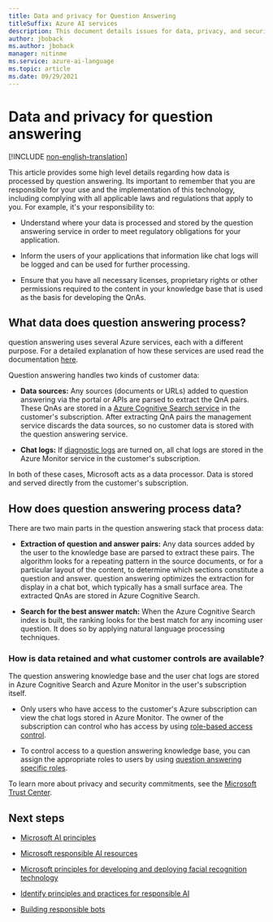 ```yaml
---
title: Data and privacy for Question Answering
titleSuffix: Azure AI services
description: This document details issues for data, privacy, and security for question answering.
author: jboback
ms.author: jboback
manager: nitinme
ms.service: azure-ai-language
ms.topic: article
ms.date: 09/29/2021
---
```


# Data and privacy for question answering

[!INCLUDE [non-english-translation](/azure/ai-foundry/responsible-ai/includes/non-english-translation.md)]

This article provides some high level details regarding how data is processed by question answering. Its important to remember that you are responsible for your use and the implementation of this technology, including complying with all applicable laws and regulations that apply to you. For example, it's your responsibility to:

- Understand where your data is processed and stored by the question answering service in order to meet regulatory obligations 
 for your application.

- Inform the users of your applications that information like chat logs
    will be logged and can be used for further processing.

- Ensure that you have all necessary licenses, proprietary rights or other permissions required to the content in your knowledge base that is used as the basis for developing the QnAs.

## What data does question answering process?

question answering uses several Azure services, each with a different purpose. For a detailed explanation of how these services are used read the documentation [here](/azure/ai-services/language-service/question-answering/overview).

Question answering handles two kinds of customer data:

- **Data sources:** Any sources (documents or URLs) added to question answering via the portal or APIs are parsed to extract the QnA pairs. These QnAs are stored in a [Azure Cognitive Search service](https://azure.microsoft.com/services/search/) in the customer's subscription. After extracting QnA pairs the management service discards the data sources, so no customer data is stored with the question answering service.

- **Chat logs:** If [diagnostic logs](/azure/ai-services/language-service/question-answering/how-to/analytics) are turned on, all chat logs are stored in the Azure Monitor service in the customer's subscription.

In both of these cases, Microsoft acts as a data processor. Data is stored and served directly from the customer's subscription.

## How does question answering process data?

There are two main parts in the question answering stack that process data:

-   **Extraction of question and answer pairs:** Any data sources added by
    the user to the knowledge base are parsed to extract these pairs. The algorithm looks for a repeating pattern in the source documents, or for a particular layout of the content, to
    determine which sections constitute a question and answer. question answering optimizes the extraction for display in a chat bot, which typically has a small surface area.
    The extracted QnAs are stored in Azure Cognitive Search.

-   **Search for the best answer match:** When the Azure Cognitive Search
    index is built, the ranking looks for the best match for any incoming user question. It does so by applying natural language processing techniques.

### How is data retained and what customer controls are available?

The question answering knowledge base and the user chat logs are stored in Azure Cognitive Search and Azure Monitor in the user's subscription itself.

-   Only users who have access to the customer's Azure subscription can view the chat logs stored in Azure Monitor. The owner of the subscription can control who has access by using [role-based access control](/azure/role-based-access-control/overview).

-   To control access to a question answering knowledge base, you can assign the appropriate roles to users by using [question answering specific roles](/azure/ai-services/qnamaker/concepts/role-based-access-control).

To learn more about privacy and security commitments, see the [Microsoft Trust Center](https://www.microsoft.com/TrustCenter/CloudServices/Azure/default.aspx).

## Next steps

* [Microsoft AI principles](https://www.microsoft.com/ai/responsible-ai)

* [Microsoft responsible AI resources](https://www.microsoft.com/ai/responsible-ai-resources)

* [Microsoft principles for developing and deploying facial recognition technology](https://blogs.microsoft.com/wp-content/uploads/prod/sites/5/2018/12/MSFT-Principles-on-Facial-Recognition.pdf)

* [Identify principles and practices for responsible AI](/training/paths/responsible-ai-business-principles/)

* [Building responsible bots](https://www.microsoft.com/research/uploads/prod/2018/11/Bot_Guidelines_Nov_2018.pdf)
